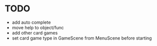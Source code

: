 #  TODO
- add auto complete
- move help to object/func
- add other card games
- set card game type in GameScene from MenuScene before starting
